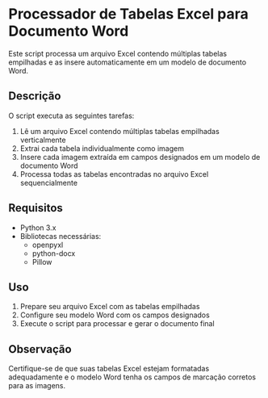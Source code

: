 # Processador de Tabelas Excel para Documento Word

Este script processa um arquivo Excel contendo múltiplas tabelas empilhadas e as insere automaticamente em um modelo de documento Word.

## Descrição

O script executa as seguintes tarefas:
1. Lê um arquivo Excel contendo múltiplas tabelas empilhadas verticalmente
2. Extrai cada tabela individualmente como imagem
3. Insere cada imagem extraída em campos designados em um modelo de documento Word
4. Processa todas as tabelas encontradas no arquivo Excel sequencialmente

## Requisitos

- Python 3.x
- Bibliotecas necessárias:
    - openpyxl
    - python-docx
    - Pillow

## Uso

1. Prepare seu arquivo Excel com as tabelas empilhadas
2. Configure seu modelo Word com os campos designados
3. Execute o script para processar e gerar o documento final

## Observação

Certifique-se de que suas tabelas Excel estejam formatadas adequadamente e o modelo Word tenha os campos de marcação corretos para as imagens.
